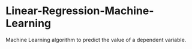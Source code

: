 # Linear-Regression-Machine-Learning
Machine Learning algorithm to predict the value of a dependent variable.
